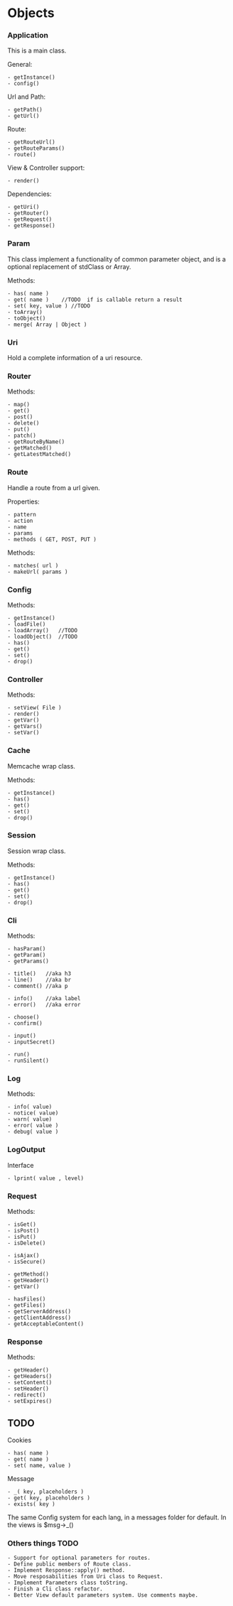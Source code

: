 
Objects
=======

### Application

This is a main class. 

General:

	- getInstance()
	- config()

Url and Path:

	- getPath()
	- getUrl()		

Route:

	- getRouteUrl()
	- getRouteParams()	
	- route()
	
View & Controller support:

	- render()
	
Dependencies:

    - getUri()
    - getRouter()
    - getRequest()
    - getResponse()

### Param

This class implement a functionality of common parameter object, and is a optional replacement of stdClass or Array.

Methods:

    - has( name )
    - get( name )    //TODO  if is callable return a result
    - set( key, value ) //TODO
	- toArray()
	- toObject()
	- merge( Array | Object )

### Uri

Hold a complete information of a uri resource.

### Router

Methods:

    - map()
    - get()
    - post()
    - delete()
    - put()
    - patch()
    - getRouteByName()
    - getMatched()
    - getLatestMatched()


### Route

Handle a route from a url given.

Properties:

    - pattern
    - action
    - name
    - params
    - methods ( GET, POST, PUT )

Methods:
    
    - matches( url )
    - makeUrl( params )

### Config

Methods:

	- getInstance()	
	- loadFile()
	- loadArray()   //TODO
	- loadObject()  //TODO
	- has()
	- get()
	- set()
	- drop()

### Controller

Methods:

	- setView( File )
	- render()
	- getVar()
	- getVars()
	- setVar()

### Cache

Memcache wrap class.

Methods:

    - getInstance()
    - has()
	- get()
	- set()
	- drop()

### Session

Session wrap class.

Methods:

    - getInstance()
    - has()
	- get()
	- set()
	- drop()

	
### Cli

Methods:

    - hasParam()
    - getParam()
    - getParams()
    
    - title()   //aka h3
    - line()    //aka br
    - comment() //aka p

    - info()    //aka label 
    - error()   //aka error
    
    - choose()
    - confirm()
    
    - input()
    - inputSecret()
    
    - run()
    - runSilent()

### Log

Methods:

    - info( value)
    - notice( value)
    - warn( value)
    - error( value )
    - debug( value )
    
### LogOutput

Interface

    - lprint( value , level)
    
### Request

Methods:

    - isGet()
    - isPost()    
    - isPut()
    - isDelete()
    
    - isAjax()
    - isSecure()
    
    - getMethod()    
    - getHeader()
    - getVar()
    
    - hasFiles()
    - getFiles()    
    - getServerAddress()
    - getClientAddress()
    - getAcceptableContent()
    
### Response

Methods:

    - getHeader()
    - getHeaders()
    - setContent()
    - setHeader()
    - redirect()
    - setExpires()
    
    

## TODO

    
Cookies

    - has( name )
    - get( name ) 
    - set( name, value )
    
Message

    - _( key, placeholders )
    - get( key, placeholders )
    - exists( key )

The same Config system for each lang, in a messages folder for default.
In the views is $msg->_()


### Others things TODO

	- Support for optional parameters for routes.
	- Define public members of Route class.
	- Implement Response::apply() method.
	- Move resposabilities from Uri class to Request.
	- Implement Parameters class toString.
	- Finish a Cli class refactor.
	- Better View default parameters system. Use comments maybe.
